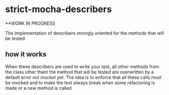 # strict-mocha-describers

**WORK IN PROGRESS

The implementation of describers strongly oriented for the methods that will be tested

## how it works

When these describers are used to write your test, all other methods from the class other thant the method that will be tested are overwritten by a default error _not mocket yet_. The idea is to enforce that all these calls must be mocked and to make the test always break when some refactoring is made or a new method is called
